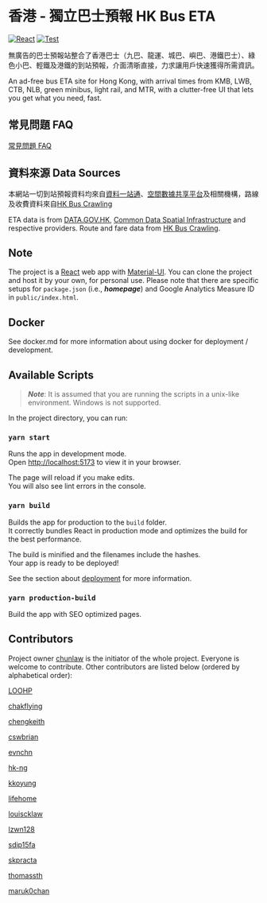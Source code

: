 # 香港 - 獨立巴士預報 HK Bus ETA

[![React](https://badges.aleen42.com/src/react.svg)](http://reactjs.org/) 
[![Test](https://github.com/hkbus/hk-independent-bus-eta/actions/workflows/node.js.yml/badge.svg)](https://hkbus.app)


無廣告的巴士預報站整合了香港巴士（九巴、龍運、城巴、嶼巴、港鐵巴士）、綠色小巴、輕鐵及港鐵的到站預報，介面清晣直接，力求讓用戶快速獲得所需資訊。

An ad-free bus ETA site for Hong Kong, with arrival times from KMB, LWB, CTB, NLB, green minibus, light rail, and MTR, with a clutter-free UI that lets you get what you need, fast.

## 常見問題 FAQ
[常見問題 FAQ](https://github.com/hkbus/hk-independent-bus-eta/wiki/%E5%B8%B8%E8%A6%8B%E5%95%8F%E9%A1%8C-FAQ)

## 資料來源 Data Sources

本網站一切到站預報資料均來自[資料一站通](https://data.gov.hk)、[空間數據共享平台](https://portal.csdi.gov.hk/csdi-webpage/)及相關機構，路線及收費資料來自[HK Bus Crawling](https://github.com/hkbus/hk-bus-crawling/)

ETA data is from [DATA.GOV.HK](https://data.gov.hk), [Common Data Spatial Infrastructure](https://portal.csdi.gov.hk/csdi-webpage/) and respective providers. Route and fare data from [HK Bus Crawling](https://github.com/hkbus/hk-bus-crawling/).

## Note

The project is a [React](https://reactjs.org/) web app with [Material-UI](https://material-ui.com/). You can clone the project and host it by your own, for personal use. Please note that there are specific setups for `package.json` (i.e., ***homepage***) and Google Analytics Measure ID in `public/index.html`.

## Docker

See docker.md for more information about using docker for deployment / development.

## Available Scripts

> ***Note***: It is assumed that you are running the scripts in a unix-like environment. Windows is not supported.

In the project directory, you can run:

### `yarn start`

Runs the app in development mode.\
Open [http://localhost:5173](http://localhost:5173) to view it in your browser.

The page will reload if you make edits.\
You will also see lint errors in the console.

### `yarn build`

Builds the app for production to the `build` folder.\
It correctly bundles React in production mode and optimizes the build for the best performance.

The build is minified and the filenames include the hashes.\
Your app is ready to be deployed!

See the section about [deployment](https://facebook.github.io/create-react-app/docs/deployment) for more information.

### `yarn production-build`

Build the app with SEO optimized pages.

## Contributors

Project owner [chunlaw](https://github.com/chunlaw) is the initiator of the whole project. Everyone is welcome to contribute. Other contributors are listed below (ordered by alphabetical order):

[LOOHP](https://github.com/LOOHP)

[chakflying](https://github.com/chakflying)

[chengkeith](https://github.com/chengkeith)

[cswbrian](https://github.com/cswbrian)

[evnchn](https://github.com/evnchn)

[hk-ng](https://github.com/hk-ng)

[kkoyung](https://github.com/kkoyung)

[lifehome](https://github.com/lifehome)

[louiscklaw](https://github.com/louiscklaw)

[lzwn128](https://github.com/lzwn128 )

[sdip15fa](https://github.com/sdip15fa)

[skpracta](https://github.com/skpracta)

[thomassth](https://github.com/thomassth)

[maruk0chan](https://github.com/maruk0chan)
